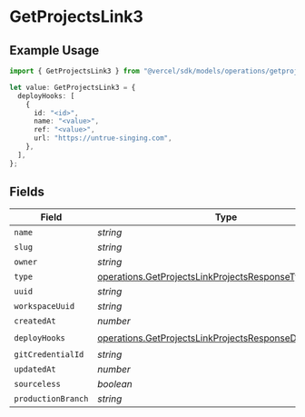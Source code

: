 # GetProjectsLink3

## Example Usage

```typescript
import { GetProjectsLink3 } from "@vercel/sdk/models/operations/getprojects.js";

let value: GetProjectsLink3 = {
  deployHooks: [
    {
      id: "<id>",
      name: "<value>",
      ref: "<value>",
      url: "https://untrue-singing.com",
    },
  ],
};
```

## Fields

| Field                                                                                                                            | Type                                                                                                                             | Required                                                                                                                         | Description                                                                                                                      |
| -------------------------------------------------------------------------------------------------------------------------------- | -------------------------------------------------------------------------------------------------------------------------------- | -------------------------------------------------------------------------------------------------------------------------------- | -------------------------------------------------------------------------------------------------------------------------------- |
| `name`                                                                                                                           | *string*                                                                                                                         | :heavy_minus_sign:                                                                                                               | N/A                                                                                                                              |
| `slug`                                                                                                                           | *string*                                                                                                                         | :heavy_minus_sign:                                                                                                               | N/A                                                                                                                              |
| `owner`                                                                                                                          | *string*                                                                                                                         | :heavy_minus_sign:                                                                                                               | N/A                                                                                                                              |
| `type`                                                                                                                           | [operations.GetProjectsLinkProjectsResponseType](../../models/operations/getprojectslinkprojectsresponsetype.md)                 | :heavy_minus_sign:                                                                                                               | N/A                                                                                                                              |
| `uuid`                                                                                                                           | *string*                                                                                                                         | :heavy_minus_sign:                                                                                                               | N/A                                                                                                                              |
| `workspaceUuid`                                                                                                                  | *string*                                                                                                                         | :heavy_minus_sign:                                                                                                               | N/A                                                                                                                              |
| `createdAt`                                                                                                                      | *number*                                                                                                                         | :heavy_minus_sign:                                                                                                               | N/A                                                                                                                              |
| `deployHooks`                                                                                                                    | [operations.GetProjectsLinkProjectsResponseDeployHooks](../../models/operations/getprojectslinkprojectsresponsedeployhooks.md)[] | :heavy_check_mark:                                                                                                               | N/A                                                                                                                              |
| `gitCredentialId`                                                                                                                | *string*                                                                                                                         | :heavy_minus_sign:                                                                                                               | N/A                                                                                                                              |
| `updatedAt`                                                                                                                      | *number*                                                                                                                         | :heavy_minus_sign:                                                                                                               | N/A                                                                                                                              |
| `sourceless`                                                                                                                     | *boolean*                                                                                                                        | :heavy_minus_sign:                                                                                                               | N/A                                                                                                                              |
| `productionBranch`                                                                                                               | *string*                                                                                                                         | :heavy_minus_sign:                                                                                                               | N/A                                                                                                                              |